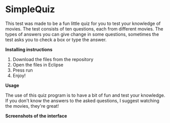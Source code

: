 # SimpleQuiz

This test was made to be a fun little quiz for you to test your knowledge of movies.
The test consists of ten questions, each from different movies. The types of answers you can give change in some questions, sometimes the test asks you to check a box or type the answer.

<b>Installing instructions</b>

1. Download the files from the repository
2. Open the files in Eclipse
3. Press run
4. Enjoy!

<b>Usage</b>

The use of this quiz program is to have a bit of fun and test your knowledge.
If you don't know the answers to the asked questions, I suggest watching the movies, they're great!

<b>Screenshots of the interface</b>

